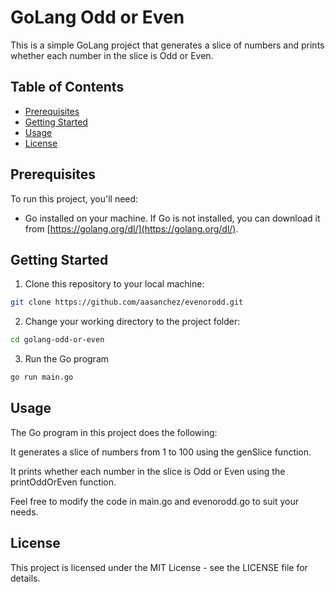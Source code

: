 # GoLang Odd or Even

This is a simple GoLang project that generates a slice of numbers and prints whether each number in the slice is Odd or Even.

## Table of Contents

* [Prerequisites](#prerequisites)
* [Getting Started](#getting-started)
* [Usage](#usage)
* [License](#license)

## Prerequisites

To run this project, you'll need:

* Go installed on your machine. If Go is not installed, you can download it from [https://golang.org/dl/](https://golang.org/dl/).

## Getting Started

1. Clone this repository to your local machine:

```bash
git clone https://github.com/aasanchez/evenorodd.git
```

2. Change your working directory to the project folder:

```bash
cd golang-odd-or-even
```

3. Run the Go program

```bash
go run main.go
```

## Usage

The Go program in this project does the following:

It generates a slice of numbers from 1 to 100 using the genSlice function.

It prints whether each number in the slice is Odd or Even using the printOddOrEven function.

Feel free to modify the code in main.go and evenorodd.go to suit your needs.

## License

This project is licensed under the MIT License - see the LICENSE file for details.
